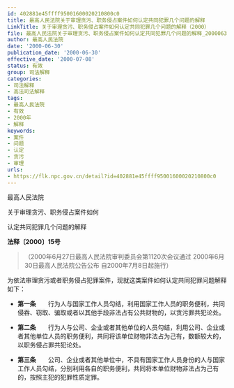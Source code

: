 ```yaml
---
id: 402881e45ffff95001600020210800c0
title: 最高人民法院关于审理贪污、职务侵占案件如何认定共同犯罪几个问题的解释
LinkTitle: 关于审理贪污、职务侵占案件如何认定共同犯罪几个问题的解释（2000）
file: 最高人民法院关于审理贪污、职务侵占案件如何认定共同犯罪几个问题的解释_20000630_402881e45ffff95001600020210800c0.docx
author: 最高人民法院
date: '2000-06-30'
publication_date: '2000-06-30'
effective_date: '2000-07-08'
status: 有效
group: 司法解释
categories:
- 司法解释
- 高法司法解释
tags:
- 最高人民法院
- 有效
- 2000年
- 解释
keywords:
- 案件
- 问题
- 认定
- 贪污
- 审理
urls:
- https://flk.npc.gov.cn/detail?id=402881e45ffff95001600020210800c0
---
```


最高人民法院

关于审理贪污、职务侵占案件如何

认定共同犯罪几个问题的解释

**法释〔2000〕15号**

> （2000年6月27日最高人民法院审判委员会第1120次会议通过 2000年6月30日最高人民法院公告公布 自2000年7月8日起施行）

为依法审理贪污或者职务侵占犯罪案件，现就这类案件如何认定共同犯罪问题解释如下：

- **第一条**　　行为人与国家工作人员勾结，利用国家工作人员的职务便利，共同侵吞、窃取、骗取或者以其他手段非法占有公共财物的，以贪污罪共犯论处。

- **第二条**　　行为人与公司、企业或者其他单位的人员勾结，利用公司、企业或者其他单位人员的职务便利，共同将该单位财物非法占为己有，数额较大的，以职务侵占罪共犯论处。

- **第三条**　　公司、企业或者其他单位中，不具有国家工作人员身份的人与国家工作人员勾结，分别利用各自的职务便利，共同将本单位财物非法占为己有的，按照主犯的犯罪性质定罪。
